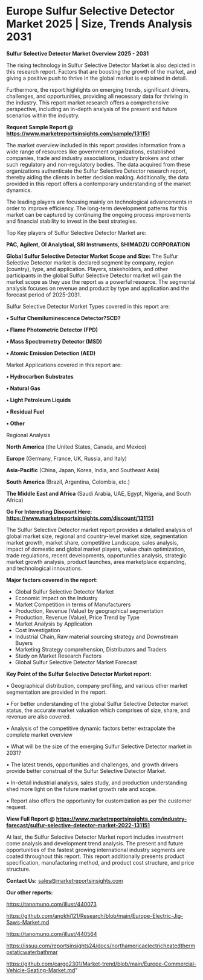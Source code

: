  # Europe Sulfur Selective Detector Market 2025 | Size, Trends Analysis 2031

<Strong> Sulfur Selective Detector Market Overview 2025 - 2031</strong>

The rising technology in Sulfur Selective Detector Market is also depicted in this research report. Factors that are boosting the growth of the market, and giving a positive push to thrive in the global market is explained in detail.

Furthermore, the report highlights on emerging trends, significant drivers, challenges, and opportunities, providing all necessary data for thriving in the industry. This report market research offers a comprehensive perspective, including an in-depth analysis of the present and future scenarios within the industry.

<strong>Request Sample Report @ <a href=https://www.marketreportsinsights.com/sample/131151>https://www.marketreportsinsights.com/sample/131151</a></strong>

The market overview included in this report provides information from a wide range of resources like government organizations, established companies, trade and industry associations, industry brokers and other such regulatory and non-regulatory bodies. The data acquired from these organizations authenticate the Sulfur Selective Detector research report, thereby aiding the clients in better decision making. Additionally, the data provided in this report offers a contemporary understanding of the market dynamics.

The leading players are focusing mainly on technological advancements in order to improve efficiency. The long-term development patterns for this market can be captured by continuing the ongoing process improvements and financial stability to invest in the best strategies.

Top Key players of Sulfur Selective Detector Market are:

<strong>PAC, Agilent, OI Analytical, SRI Instruments, SHIMADZU CORPORATION</strong>

<strong><b>Global Sulfur Selective Detector Market Scope and Size:</b></strong>
The Sulfur Selective Detector market is declared segment by company, region (country), type, and application. Players, stakeholders, and other participants in the global Sulfur Selective Detector market will gain the market scope as they use the report as a powerful resource. The segmental analysis focuses on revenue and product by type and application and the forecast period of 2025-2031.

Sulfur Selective Detector Market Types covered in this report are:

<strong>• Sulfur Chemiluminescence Detector?SCD?

• Flame Photometric Detector (FPD)

• Mass Spectrometry Detector (MSD)

• Atomic Emission Detection (AED)</strong>

Market Applications covered in this report are:

<strong>• Hydrocarbon Substrates

• Natural Gas

• Light Petroleum Liquids

• Residual Fuel

• Other</strong> 

Regional Analysis

<strong>North America</strong> (the United States, Canada, and Mexico)

<strong>Europe</strong> (Germany, France, UK, Russia, and Italy)

<strong>Asia-Pacific</strong> (China, Japan, Korea, India, and Southeast Asia)

<strong>South America</strong> (Brazil, Argentina, Colombia, etc.)

<strong>The Middle East and Africa</strong> (Saudi Arabia, UAE, Egypt, Nigeria, and South Africa)

<strong>Go For Interesting Discount Here: <a href=https://www.marketreportsinsights.com/discount/131151>https://www.marketreportsinsights.com/discount/131151</a></strong>

The Sulfur Selective Detector market report provides a detailed analysis of global market size, regional and country-level market size, segmentation market growth, market share, competitive Landscape, sales analysis, impact of domestic and global market players, value chain optimization, trade regulations, recent developments, opportunities analysis, strategic market growth analysis, product launches, area marketplace expanding, and technological innovations.

<strong><b>Major factors covered in the report:</b></strong>
<ul>
  <li>Global Sulfur Selective Detector Market </li>
  <li>Economic Impact on the Industry</li>
  <li>Market Competition in terms of Manufacturers</li>
  <li>Production, Revenue (Value) by geographical segmentation</li>
  <li>Production, Revenue (Value), Price Trend by Type</li>
  <li>Market Analysis by Application</li>
  <li>Cost Investigation</li>
  <li>Industrial Chain, Raw material sourcing strategy and Downstream Buyers</li>
  <li>Marketing Strategy comprehension, Distributors and Traders</li>
  <li>Study on Market Research Factors</li>
  <li>Global Sulfur Selective Detector Market Forecast</li>
</ul>

<strong><b>Key Point of the Sulfur Selective Detector Market report:</b></strong>

• Geographical distribution, company profiling, and various other market segmentation are provided in the report.

• For better understanding of the global Sulfur Selective Detector market status, the accurate market valuation which comprises of size, share, and revenue are also covered.

• Analysis of the competitive dynamic factors better extrapolate the complete market overview

• What will be the size of the emerging Sulfur Selective Detector market in 2031?

• The latest trends, opportunities and challenges, and growth drivers provide better construal of the Sulfur Selective Detector Market.

• In-detail industrial analysis, sales study, and production understanding shed more light on the future market growth rate and scope.

• Report also offers the opportunity for customization as per the customer request.

<strong><b>View Full Report @ <a href=https://www.marketreportsinsights.com/industry-forecast/sulfur-selective-detector-market-2022-131151>https://www.marketreportsinsights.com/industry-forecast/sulfur-selective-detector-market-2022-131151</a></b></strong>


At last, the Sulfur Selective Detector Market report includes investment come analysis and development trend analysis. The present and future opportunities of the fastest growing international industry segments are coated throughout this report. This report additionally presents product specification, manufacturing method, and product cost structure, and price structure.

<strong>Contact Us:</strong>
sales@marketreportsinsights.com

<strong>Our other reports:</strong>

<a href=https://tanomuno.com/illust/440073>https://tanomuno.com/illust/440073</a>

<a href=https://github.com/anokhi121/Research/blob/main/Europe-Electric-Jig-Saws-Market.md>https://github.com/anokhi121/Research/blob/main/Europe-Electric-Jig-Saws-Market.md</a>

<a href=https://tanomuno.com/illust/440564>https://tanomuno.com/illust/440564</a>

<a href=https://issuu.com/reportsinsights24/docs/northamericaelectricheatedthermostaticwaterbathmar>https://issuu.com/reportsinsights24/docs/northamericaelectricheatedthermostaticwaterbathmar</a>

<a href=https://github.com/cargo2301/Market-trend/blob/main/Europe-Commercial-Vehicle-Seating-Market.md>https://github.com/cargo2301/Market-trend/blob/main/Europe-Commercial-Vehicle-Seating-Market.md</a>"
